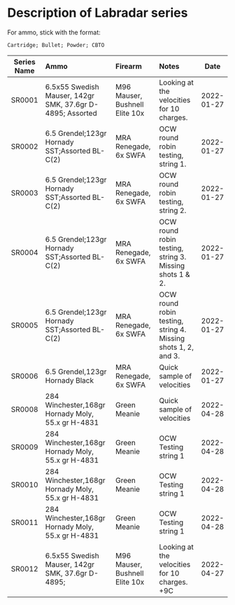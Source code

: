 # Description of Labradar series

For ammo, stick with the format:

`Cartridge; Bullet; Powder; CBTO`

| Series Name | Ammo                                                      | Firearm                        | Notes                                                         |    Date    | 
|:-----------:|:----------------------------------------------------------|:-------------------------------|:--------------------------------------------------------------|:----------:|
|   SR0001    | 6.5x55 Swedish Mauser, 142gr SMK, 37.6gr D-4895; Assorted | M96 Mauser, Bushnell Elite 10x | Looking at the velocities for 10 charges.                     | 2022-01-27 |
|   SR0002    | 6.5 Grendel;123gr Hornady SST;Assorted BL-C(2)            | MRA Renegade, 6x SWFA          | OCW round robin testing, string 1.                            | 2022-01-27 |
|   SR0003    | 6.5 Grendel;123gr Hornady SST;Assorted BL-C(2)            | MRA Renegade, 6x SWFA          | OCW round robin testing, string 2.                            | 2022-01-27 |
|   SR0004    | 6.5 Grendel;123gr Hornady SST;Assorted BL-C(2)            | MRA Renegade, 6x SWFA          | OCW round robin testing, string 3. Missing shots 1 & 2.       | 2022-01-27 |
|   SR0005    | 6.5 Grendel;123gr Hornady SST;Assorted BL-C(2)            | MRA Renegade, 6x SWFA          | OCW round robin testing, string 4. Missing shots 1, 2, and 3. | 2022-01-27 |
|   SR0006    | 6.5 Grendel,123gr Hornady Black                           | MRA Renegade, 6x SWFA          | Quick sample of velocities                                    | 2022-01-27 |
|   SR0008    | 284 Winchester,168gr Hornady Moly, 55.x gr H-4831         | Green Meanie          | Quick sample of velocities                                    | 2022-04-28 |
|   SR0009    | 284 Winchester,168gr Hornady Moly, 55.x gr H-4831         | Green Meanie          | OCW Testing string 1                                    | 2022-04-28 |
|   SR0010    | 284 Winchester,168gr Hornady Moly, 55.x gr H-4831         | Green Meanie          | OCW Testing string 1                                    | 2022-04-28 |
|   SR0011    | 284 Winchester,168gr Hornady Moly, 55.x gr H-4831         | Green Meanie          | OCW Testing string 1                                    | 2022-04-28 |
|   SR0012    | 6.5x55 Swedish Mauser, 142gr SMK, 37.6gr D-4895;          | M96 Mauser, Bushnell Elite 10x | Looking at the velocities for 10 charges. +9C                 | 2022-04-27 |
